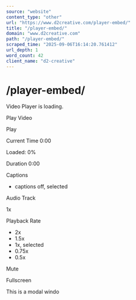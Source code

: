 ```yaml
---
source: "website"
content_type: "other"
url: "https://www.d2creative.com/player-embed/"
title: "/player-embed/"
domain: "www.d2creative.com"
path: "/player-embed/"
scraped_time: "2025-09-06T16:14:20.761412"
url_depth: 1
word_count: 42
client_name: "d2-creative"
---
```


# /player-embed/

Video Player is loading.

Play Video

Play

Current Time 0:00

Loaded: 0%

Duration 0:00

Captions

*   captions off, selected

Audio Track

1x

Playback Rate

*   2x
*   1.5x
*   1x, selected
*   0.75x
*   0.5x

Mute

Fullscreen

This is a modal windo